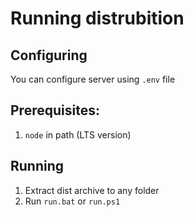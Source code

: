 # Running distrubition

## Configuring
You can configure server using `.env` file

## Prerequisites:
1. `node` in path (LTS version)

## Running
1. Extract dist archive to any folder
1. Run `run.bat` or `run.ps1`